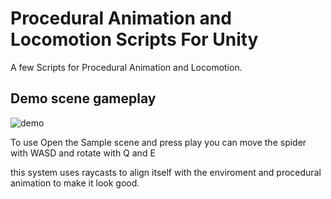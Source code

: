 # Procedural Animation and Locomotion Scripts For Unity

A few Scripts for Procedural Animation and Locomotion.

## Demo scene gameplay
![demo](./examples/sampling-dithering-color_grading.gif)

To use Open the Sample scene and press play you can move the spider with WASD and rotate with Q and E

this system uses raycasts to align itself with the enviroment and procedural animation to make it look good.